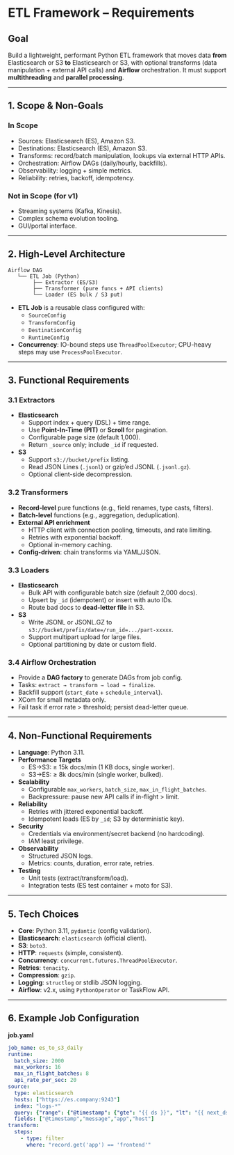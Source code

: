 # ETL Framework – Requirements

## Goal
Build a lightweight, performant Python ETL framework that moves data **from** Elasticsearch or S3 **to** Elasticsearch or S3, with optional transforms (data manipulation + external API calls) and **Airflow** orchestration. It must support **multithreading** and **parallel processing**.

---

## 1. Scope & Non-Goals

### In Scope
- Sources: Elasticsearch (ES), Amazon S3.
- Destinations: Elasticsearch (ES), Amazon S3.
- Transforms: record/batch manipulation, lookups via external HTTP APIs.
- Orchestration: Airflow DAGs (daily/hourly, backfills).
- Observability: logging + simple metrics.
- Reliability: retries, backoff, idempotency.

### Not in Scope (for v1)
- Streaming systems (Kafka, Kinesis).
- Complex schema evolution tooling.
- GUI/portal interface.

---

## 2. High-Level Architecture

```
Airflow DAG
   └── ETL Job (Python)
        ├── Extractor (ES/S3)
        ├── Transformer (pure funcs + API clients)
        └── Loader (ES bulk / S3 put)
```

- **ETL Job** is a reusable class configured with:
  - `SourceConfig`
  - `TransformConfig`
  - `DestinationConfig`
  - `RuntimeConfig`
- **Concurrency**: IO-bound steps use `ThreadPoolExecutor`; CPU-heavy steps may use `ProcessPoolExecutor`.

---

## 3. Functional Requirements

### 3.1 Extractors
- **Elasticsearch**
  - Support index + query (DSL) + time range.
  - Use **Point-In-Time (PIT)** or **Scroll** for pagination.
  - Configurable page size (default 1,000).
  - Return `_source` only; include `_id` if requested.
- **S3**
  - Support `s3://bucket/prefix` listing.
  - Read JSON Lines (`.jsonl`) or gzip’ed JSONL (`.jsonl.gz`).
  - Optional client-side decompression.

### 3.2 Transformers
- **Record-level** pure functions (e.g., field renames, type casts, filters).
- **Batch-level** functions (e.g., aggregation, deduplication).
- **External API enrichment**
  - HTTP client with connection pooling, timeouts, and rate limiting.
  - Retries with exponential backoff.
  - Optional in-memory caching.
- **Config-driven**: chain transforms via YAML/JSON.

### 3.3 Loaders
- **Elasticsearch**
  - Bulk API with configurable batch size (default 2,000 docs).
  - Upsert by `_id` (idempotent) or insert with auto IDs.
  - Route bad docs to **dead-letter file** in S3.
- **S3**
  - Write JSONL or JSONL.GZ to `s3://bucket/prefix/date=/run_id=.../part-xxxxx`.
  - Support multipart upload for large files.
  - Optional partitioning by date or custom field.

### 3.4 Airflow Orchestration
- Provide a **DAG factory** to generate DAGs from job config.
- Tasks: `extract → transform → load → finalize`.
- Backfill support (`start_date` + `schedule_interval`).
- XCom for small metadata only.
- Fail task if error rate > threshold; persist dead-letter queue.

---

## 4. Non-Functional Requirements

- **Language**: Python 3.11.
- **Performance Targets**
  - ES→S3: ≥ 15k docs/min (1 KB docs, single worker).
  - S3→ES: ≥ 8k docs/min (single worker, bulked).
- **Scalability**
  - Configurable `max_workers`, `batch_size`, `max_in_flight_batches`.
  - Backpressure: pause new API calls if in-flight > limit.
- **Reliability**
  - Retries with jittered exponential backoff.
  - Idempotent loads (ES by `_id`; S3 by deterministic key).
- **Security**
  - Credentials via environment/secret backend (no hardcoding).
  - IAM least privilege.
- **Observability**
  - Structured JSON logs.
  - Metrics: counts, duration, error rate, retries.
- **Testing**
  - Unit tests (extract/transform/load).
  - Integration tests (ES test container + moto for S3).

---

## 5. Tech Choices

- **Core**: Python 3.11, `pydantic` (config validation).
- **Elasticsearch**: `elasticsearch` (official client).
- **S3**: `boto3`.
- **HTTP**: `requests` (simple, consistent).
- **Concurrency**: `concurrent.futures.ThreadPoolExecutor`.
- **Retries**: `tenacity`.
- **Compression**: `gzip`.
- **Logging**: `structlog` or stdlib JSON logging.
- **Airflow**: v2.x, using `PythonOperator` or TaskFlow API.

---

## 6. Example Job Configuration

**job.yaml**
```yaml
job_name: es_to_s3_daily
runtime:
  batch_size: 2000
  max_workers: 16
  max_in_flight_batches: 8
  api_rate_per_sec: 20
source:
  type: elasticsearch
  hosts: ["https://es.company:9243"]
  index: "logs-*"
  query: {"range": {"@timestamp": {"gte": "{{ ds }}", "lt": "{{ next_ds }}"}}}
  fields: ["@timestamp","message","app","host"]
transform:
  steps:
    - type: filter
      where: "record.get('app') == 'frontend'"
```
